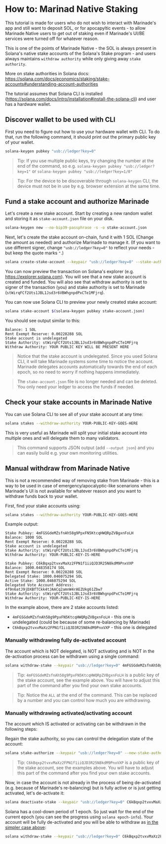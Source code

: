 # How to: Marinad Native Staking

This tutorial is made for users who do not wish to interact with Marinade's app and still want to deposit SOL, or for apocapyltic events - to allow Marinade Native users to get out of staking even if Marinade's UI/BE services were turned off for whatever reason.

This is one of the points of Marinade Native - the SOL is always present in Solana's native stake accounts of the Solana's Stake program - and users always maintains `withdraw authority` while only giving away `stake authority`.

More on stake authorities in Solana docs: https://solana.com/docs/economics/staking/stake-accounts#understanding-account-authorities

The tutorial assumes that Solana CLI is installed (https://solana.com/docs/intro/installation#install-the-solana-cli) and user has a hardware wallet.

## Discover wallet to be used with CLI
First you need to figure out how to use your hardware wallet with CLI. To do that, run the following command, it should print out the primary public key of your wallet.
```bash
solana-keygen pubkey "usb://ledger?key=0"
```
> Tip: If you use multiple public keys, try changing the number at the end of the command, so e.g. `solana-keygen pubkey "usb://ledger?key=1"` or `solana-keygen pubkey "usb://ledger?key=1/0"`

> Tip: For the device to be discoverable through `solana-keygen` CLI, the device must not be in use by e.g. browser extension at the same time.

## Fund a stake account and authorize Marinade
Let's create a new stake account. Start by creating a new random wallet and storing it as `stake-account.json` file on your disk.
```bash
solana-keygen new --no-bip39-passphrase -s -o stake-account.json
```

Next, let's create the stake account on-chain, fund it with 1 SOL (Change the amount as needed) and authorize Marinade to manage it. (If you want to use different signer, change `"usb://ledger?key=0"` to reflect your needs - but keep the quote marks `"`.)
```bash
solana create-stake-account --keypair "usb://ledger?key=0" --stake-authority stWirqFCf2Uts1JBL1Jsd3r6VBWhgnpdPxCTe1MFjrq stake-account.json 1
```

You can now preview the transaction on Solana's explorer (e.g. https://explorer.solana.com). You will see that a new stake account is created and funded. You will also see that withdraw authority is set to signer of the transaction (you) and stake authority is set to Marinade (`stWirqFCf2Uts1JBL1Jsd3r6VBWhgnpdPxCTe1MFjrq`).

You can now use Solana CLI to preview your newly created stake account:
```bash
solana stake-account $(solana-keygen pubkey stake-account.json)
```
You should see output similar to this:
```
Balance: 1 SOL
Rent Exempt Reserve: 0.00228288 SOL
Stake account is undelegated
Stake Authority: stWirqFCf2Uts1JBL1Jsd3r6VBWhgnpdPxCTe1MFjrq
Withdraw Authority: YOUR PUBLIC KEY WILL BE PRESENT HERE
```

> Notice that the stake account is undelegated. Since you used Solana CLI, it will take Marinade systems some time to notice the account. Marinade delegates accounts automatically towards the end of each epoch, so no need to worry if nothing happens immediately.

> The `stake-account.json` file is no longer needed and can be deleted. You only need your ledger to access the funds if needed.

## Check your stake accounts in Marinade Native
You can use Solana CLI to see all of your stake account at any time:
```bash
solana stakes --withdraw-authority YOUR-PUBLIC-KEY-GOES-HERE
```
This is very useful as Marinade will split your initial stake account into multiple ones and will delegate them to many validators.

> This command supports JSON output (add `--output json`) and you can easily build e.g. your own monitoring utilities.

## Manual withdraw from Marinade Native
This is not a recommended way of removing stake from Marinade - this is a way to be used in case of emergency/apocalyptic-like scenarions when Marinade's UI is not available for whatever reason and you want to withdraw funds back to your wallet.

First, find your stake accounts using:
```bash
solana stakes --withdraw-authority YOUR-PUBLIC-KEY-GOES-HERE
```
Example output:
```
Stake Pubkey: 4mFGSGdeMZsfnAh58g9PpxFN5KtcqHWQRpZVBgxnFoLH
Balance: 1000 SOL
Rent Exempt Reserve: 0.00228288 SOL
Stake account is undelegated
Stake Authority: stWirqFCf2Uts1JBL1Jsd3r6VBWhgnpdPxCTe1MFjrq
Withdraw Authority: YOUR-PUBLIC-KEY-IS-HERE

Stake Pubkey: C6kBqxp2tvxvMaXz2FPN1f1iiQJD3R25N8kdM9PnxVXP
Balance: 1000.048358174 SOL
Rent Exempt Reserve: 0.00228288 SOL
Delegated Stake: 1000.046075294 SOL
Active Stake: 1000.046075294 SOL
Delegated Vote Account Address: 4f9n6atJ9jDXBfTCkk4tJAACq2amnW4rAEZUkg61Zbw7
Stake Authority: stWirqFCf2Uts1JBL1Jsd3r6VBWhgnpdPxCTe1MFjrq
Withdraw Authority: YOUR-PUBLIC-KEY-IS-HERE
```

In the example above, there are 2 stake accounts listed:
- `4mFGSGdeMZsfnAh58g9PpxFN5KtcqHWQRpZVBgxnFoLH` - this one is undelegated (could be because of some re-balancing by Marinade)
- `C6kBqxp2tvxvMaXz2FPN1f1iiQJD3R25N8kdM9PnxVXP` - this one is delegated

### Manually withdrawing fully de-activated account
The account which is NOT delegated, is NOT activating and is NOT in the de-activation process can be withdrawn using a single command:
```bash
solana withdraw-stake --keypair "usb://ledger?key=0" 4mFGSGdeMZsfnAh58g9PpxFN5KtcqHWQRpZVBgxnFoLH YOUR-PUBLIC-KEY ALL
```

> Tip: `4mFGSGdeMZsfnAh58g9PpxFN5KtcqHWQRpZVBgxnFoLH` is a public key of the stake account, see the example above. You will have to adjust this part of the command after you find your own stake accounts.

> Tip: Notice the `ALL` at the end of the command. This can be replaced by a number and you can control how much you are withdrawing.

### Manually withdrawing activated/activating account
The account which IS activated or activating can be withdrawn in the following steps:

Regain the stake authority, so you can control the delegation state of the account:
```bash
solana stake-authorize --keypair "usb://ledger?key=0" --new-stake-authority YOUR-PUBLIC-KEY-GOES-HERE  C6kBqxp2tvxvMaXz2FPN1f1iiQJD3R25N8kdM9PnxVXP
```
> Tip: `C6kBqxp2tvxvMaXz2FPN1f1iiQJD3R25N8kdM9PnxVXP` is a public key of the stake account, see the examples above. You will have to adjust this part of the command after you find your own stake accounts.

Now, in case the account is not already in the process of being de-activated (e.g. because of Marinade's re-balancing) but is fully active or is just getting activated, let's de-activate it:
```bash
solana deactivate-stake --keypair "usb://ledger?key=0" C6kBqxp2tvxvMaXz2FPN1f1iiQJD3R25N8kdM9PnxVXP
```

Solana has a cool-down period of 1 epoch. So just wait for the end of the current epoch (you can see the progress using `solana epoch-info`). Your account will be fully de-activated and you will be able to withdraw as [in the simpler case above](#manually-withdrawing-fully-de-activated-account):
```bash
solana withdraw-stake --keypair "usb://ledger?key=0" C6kBqxp2tvxvMaXz2FPN1f1iiQJD3R25N8kdM9PnxVXP YOUR-PUBLIC-KEY ALL
```

